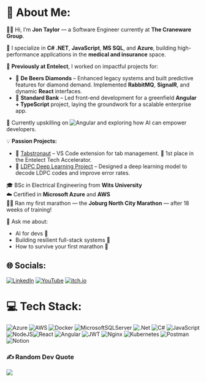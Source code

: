 # 💫 About Me:

👋🏻 Hi, I’m **Jon Taylor** — a Software Engineer currently at **The Craneware Group**.

🧠 I specialize in **C# .NET**, **JavaScript**, **MS SQL**, and **Azure**, building high-performance applications in the **medical and insurance** space.

💼 **Previously at Entelect**, I worked on impactful projects for:
- 💎 **De Beers Diamonds** – Enhanced legacy systems and built predictive features for diamond demand. Implemented **RabbitMQ**, **SignalR**, and dynamic **React** interfaces.
- 🏦 **Standard Bank** – Led front-end development for a greenfield **Angular + TypeScript** project, laying the groundwork for a scalable enterprise app.

🌱 Currently upskilling on ![Angular](https://img.shields.io/badge/Angular-DD0031?style=for-the-badge&logo=angular&logoColor=white) and exploring how AI can empower developers.

💡 **Passion Projects:**
- 🚀 [Tabstronaut](https://github.com/jhhtaylor/tabstronaut) – VS Code extension for tab management. 🥇 1st place in the Entelect Tech Accelerator.
- 🤖 [LDPC Deep Learning Project](https://drive.google.com/file/d/164qCd-4T5nT_fK7WOB7VX9Pg-xsBQGyI/view) – Designed a deep learning model to decode LDPC codes and improve error rates.

🎓 BSc in Electrical Engineering from **Wits University**  
☁️ Certified in **Microsoft Azure** and **AWS**  
🏃‍♂️ Ran my first marathon — the **Joburg North City Marathon** — after 18 weeks of training!

💬 Ask me about:
- AI for devs 🤖
- Building resilient full-stack systems 🔧
- How to survive your first marathon 🏁

## 🌐 Socials:
[![LinkedIn](https://img.shields.io/badge/LinkedIn-%230077B5.svg?logo=linkedin&logoColor=white)](https://linkedin.com/in/jhhtaylor) [![YouTube](https://img.shields.io/badge/YouTube-%23FF0000.svg?logo=YouTube&logoColor=white)](https://youtube.com/@jhhtaylor) [![itch.io](https://img.shields.io/badge/itch.io-%23FA5C5C.svg?logo=itch.io&logoColor=white)](https://eminencegrise.itch.io/)

# 💻 Tech Stack:
![Azure](https://img.shields.io/badge/azure-%230072C6.svg?style=for-the-badge&logo=azure-devops&logoColor=white) ![AWS](https://img.shields.io/badge/AWS-%23FF9900.svg?style=for-the-badge&logo=amazon-aws&logoColor=white) ![Docker](https://img.shields.io/badge/docker-%230db7ed.svg?style=for-the-badge&logo=docker&logoColor=white) ![MicrosoftSQLServer](https://img.shields.io/badge/Microsoft%20SQL%20Sever-CC2927?style=for-the-badge&logo=microsoft%20sql%20server&logoColor=white) ![.Net](https://img.shields.io/badge/.NET-5C2D91?style=for-the-badge&logo=.net&logoColor=white) ![C#](https://img.shields.io/badge/c%23-%23239120.svg?style=for-the-badge&logo=c-sharp&logoColor=white) ![JavaScript](https://img.shields.io/badge/javascript-%23323330.svg?style=for-the-badge&logo=javascript&logoColor=%23F7DF1E) ![NodeJS](https://img.shields.io/badge/node.js-6DA55F?style=for-the-badge&logo=node.js&logoColor=white)![React](https://img.shields.io/badge/react-%2320232a.svg?style=for-the-badge&logo=react&logoColor=%2361DAFB) ![Angular](https://img.shields.io/badge/Angular-DD0031?style=for-the-badge&logo=angular&logoColor=white)
 ![JWT](https://img.shields.io/badge/JWT-black?style=for-the-badge&logo=JSON%20web%20tokens) ![Nginx](https://img.shields.io/badge/nginx-%23009639.svg?style=for-the-badge&logo=nginx&logoColor=white) ![Kubernetes](https://img.shields.io/badge/kubernetes-%23326ce5.svg?style=for-the-badge&logo=kubernetes&logoColor=white) ![Postman](https://img.shields.io/badge/Postman-FF6C37?style=for-the-badge&logo=postman&logoColor=white) ![Notion](https://img.shields.io/badge/Notion-%23000000.svg?style=for-the-badge&logo=notion&logoColor=white) 

### ✍️ Random Dev Quote
![](https://quotes-github-readme.vercel.app/api?type=horizontal&theme=radical)

<!-- Proudly created with GPRM ( https://gprm.itsvg.in ) -->
